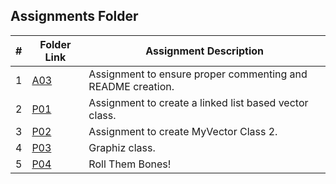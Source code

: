 ##  Assignments Folder

|   #   | Folder Link | Assignment Description |
| :---: | ----------- | ---------------------- |
|  1    | [A03](https://github.com/Sudhir0228/2143-Object-Oriented-Programming-Ray/tree/main/Assignments/A03)| Assignment to ensure proper commenting and README creation. |
|  2    | [P01](https://github.com/Sudhir0228/2143-Object-Oriented-Programming-Ray/tree/main/Assignments/P01)| Assignment to create a linked list based vector class. |
|  3    | [P02](https://github.com/Sudhir0228/2143-Object-Oriented-Programming-Ray/tree/main/Assignments/P02)| Assignment to create MyVector Class 2. |
|  4    | [P03](https://github.com/Sudhir0228/2143-Object-Oriented-Programming-Ray/tree/main/Assignments/P03)| Graphiz class. |
|  5    | [P04](https://github.com/Sudhir0228/2143-Object-Oriented-Programming-Ray/tree/main/Assignments/P04)| Roll Them Bones! |


